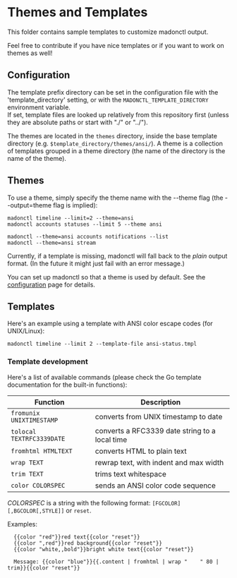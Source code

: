 # Themes and Templates

This folder contains sample templates to customize madonctl output.

Feel free to contribute if you have nice templates or if you want to work on themes as well!

## Configuration

The template prefix directory can be set in the configuration file with the
'template_directory' setting, or with the `MADONCTL_TEMPLATE_DIRECTORY`
environment variable.\
If set, template files are looked up relatively from this repository first
(unless they are absolute paths or start with "./" or "../").

The themes are located in the `themes` directory, inside the base template
directory (e.g. `$template_directory/themes/ansi/`).
A theme is a collection of templates grouped in a theme directory (the name of
the directory is the name of the theme).

## Themes

To use a theme, simply specify the theme name with the --theme flag (the
--output=theme flag is implied):

    madonctl timeline --limit=2 --theme=ansi
    madonctl accounts statuses --limit 5 --theme ansi

    madonctl --theme=ansi accounts notifications --list
    madonctl --theme=ansi stream

Currently, if a template is missing, madonctl will fall back to the _plain_
output format.  (In the future it might just fail with an error message.)

You can set up madonctl so that a theme is used by default.  See the
[configuration](../configuration.md) page for details.

## Templates

Here's an example using a template with ANSI color escape codes (for UNIX/Linux):

    madonctl timeline --limit 2 --template-file ansi-status.tmpl

### Template development

Here's a list of available commands (please check the Go template documentation
for the built-in functions):

Function | Description
-------- | -----------
`fromunix UNIXTIMESTAMP`  | converts from UNIX timestamp to date
`tolocal TEXTRFC3339DATE` | converts a RFC3339 date string to a local time
`fromhtml HTMLTEXT`       | converts HTML to plain text
`wrap TEXT`       | rewrap text, with indent and max width
`trim TEXT`       | trims text whitespace
`color COLORSPEC` | sends an ANSI color code sequence

*COLORSPEC* is a string with the following format: `[FGCOLOR][,BGCOLOR[,STYLE]]`
or `reset`.

Examples:

```
  {{color "red"}}red text{{color "reset"}}
  {{color ",red"}}red background{{color "reset"}}
  {{color "white,,bold"}}bright white text{{color "reset"}}

  Message: {{color "blue"}}{{.content | fromhtml | wrap "    " 80 | trim}}{{color "reset"}}
```
